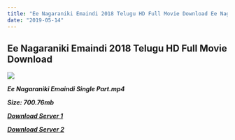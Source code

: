 ```yaml
---
title: "Ee Nagaraniki Emaindi 2018 Telugu HD Full Movie Download Ee Nagaraniki Emaindi Telugu HD Movie Download"
date: "2019-05-14"
---
```


## Ee Nagaraniki Emaindi 2018 Telugu HD Full Movie Download 

![](https://images.moviebuff.com/c1c8d0a9-32bf-4769-bb68-2d9962b25cdf?w=1000)

**_Ee Nagaraniki Emaindi Single Part.mp4_**

**_Size: 700.76mb_**

**_[Download Server 1](https://openload.co/f/1RdsuWuHESE)_**

**_[Download Server 2](https://openload.co/f/1RdsuWuHESE)_**
